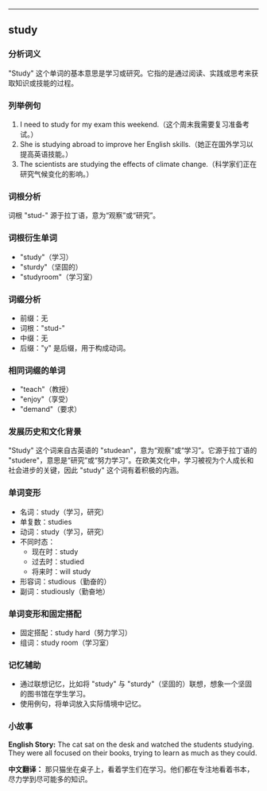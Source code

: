 
---------------
## study
### 分析词义
"Study" 这个单词的基本意思是学习或研究。它指的是通过阅读、实践或思考来获取知识或技能的过程。

### 列举例句
1. I need to study for my exam this weekend.（这个周末我需要复习准备考试。）
2. She is studying abroad to improve her English skills.（她正在国外学习以提高英语技能。）
3. The scientists are studying the effects of climate change.（科学家们正在研究气候变化的影响。）

### 词根分析
词根 "stud-" 源于拉丁语，意为“观察”或“研究”。

### 词根衍生单词
- "study"（学习）
- "sturdy"（坚固的）
- "studyroom"（学习室）

### 词缀分析
- 前缀：无
- 词根："stud-"
- 中缀：无
- 后缀："y" 是后缀，用于构成动词。

### 相同词缀的单词
- "teach"（教授）
- "enjoy"（享受）
- "demand"（要求）

### 发展历史和文化背景
"Study" 这个词来自古英语的 "studean"，意为“观察”或“学习”。它源于拉丁语的 "studere"，意思是“研究”或“努力学习”。在欧美文化中，学习被视为个人成长和社会进步的关键，因此 "study" 这个词有着积极的内涵。

### 单词变形
- 名词：study（学习，研究）
- 单复数：studies
- 动词：study（学习，研究）
- 不同时态：
  - 现在时：study
  - 过去时：studied
  - 将来时：will study
- 形容词：studious（勤奋的）
- 副词：studiously（勤奋地）

### 单词变形和固定搭配
- 固定搭配：study hard（努力学习）
- 组词：study room（学习室）

### 记忆辅助
- 通过联想记忆，比如将 "study" 与 "sturdy"（坚固的）联想，想象一个坚固的图书馆在学生学习。
- 使用例句，将单词放入实际情境中记忆。

### 小故事
**English Story:**
The cat sat on the desk and watched the students studying. They were all focused on their books, trying to learn as much as they could.

**中文翻译：**
那只猫坐在桌子上，看着学生们在学习。他们都在专注地看着书本，尽力学到尽可能多的知识。


